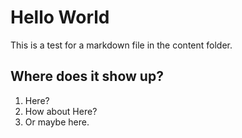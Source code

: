 # Hello World
This is a test for a markdown file in the content folder.

## Where does it show up?

1. Here?
1. How about Here?
1. Or maybe here.